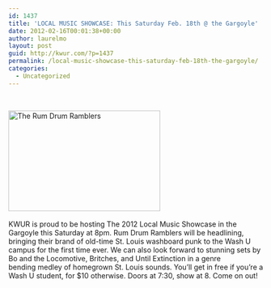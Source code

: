 ```yaml
---
id: 1437
title: 'LOCAL MUSIC SHOWCASE: This Saturday Feb. 18th @ the Gargoyle'
date: 2012-02-16T00:01:38+00:00
author: laurelmo
layout: post
guid: http://kwur.com/?p=1437
permalink: /local-music-showcase-this-saturday-feb-18th-the-gargoyle/
categories:
  - Uncategorized
---
```

<div class="pf-content">
  <p>
    &nbsp;
  </p>
  
  <div>
    <a href="http://kwur.com/local-music-showcase-this-saturday-feb-18th-the-gargoyle/l/" rel="attachment wp-att-1438"><img alt="The Rum Drum Ramblers" class="alignnone size-medium wp-image-1438" height="199" src="http://kwur.com/wp-content/uploads/2012/02/l-300x199.jpg" title="rumdrumramblers" width="300" srcset="http://kwur.com/wp-content/uploads/2012/02/l-300x199.jpg 300w, http://kwur.com/wp-content/uploads/2012/02/l.jpeg 600w" sizes="(max-width: 300px) 100vw, 300px" /></a>
  </div>
  
  <div>
    &nbsp;
  </div>
  
  <div>
    <div>
      KWUR is proud to be hosting The 2012 Local Music Showcase in the Gargoyle this Saturday&nbsp;at 8pm. Rum Drum Ramblers will be headlining, bringing their brand of old-time St. Louis&nbsp;washboard punk to the Wash U campus for the first time ever. We can also look forward to&nbsp;stunning sets by Bo and the Locomotive, Britches, and Until Extinction in a genre bending&nbsp;medley of homegrown St. Louis sounds. You&rsquo;ll get in free if you&rsquo;re a Wash U student, for $10&nbsp;otherwise. Doors at 7:30, show at 8. Come on out!
    </div>
  </div>
  
  <p>
    &nbsp;
  </p>
</div>